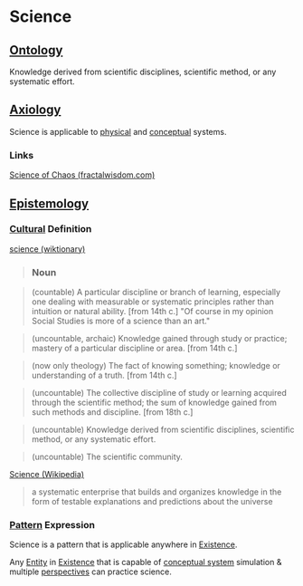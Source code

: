 # Science

## [Ontology](./ontology.md)

Knowledge derived from scientific disciplines, scientific method, or any systematic effort.

## [Axiology](./axiology.md)

Science is applicable to [physical](./physical-system.md) and [conceptual](./conceptual-system.md) systems.

### Links

<a href="http://www.fractalwisdom.com/science-of-chaos/the-ultimate-paradigm-shift/" target="_blank">Science of Chaos (fractalwisdom.com)</a>

## [Epistemology](./epistemology.md)

### [Cultural](./culture.md) Definition

<a href="http://en.wiktionary.org/wiki/science" target="_blank">science (wiktionary)</a>

> ### Noun

> (countable) A particular discipline or branch of learning, especially one dealing with measurable or systematic principles rather than intuition or natural ability. [from 14th c.] "Of course in my opinion Social Studies is more of a science than an art."

> (uncountable, archaic) Knowledge gained through study or practice; mastery of a particular discipline or area. [from 14th c.]

> (now only theology) The fact of knowing something; knowledge or understanding of a truth. [from 14th c.]

> (uncountable) The collective discipline of study or learning acquired through the scientific method; the sum of knowledge gained from such methods and discipline. [from 18th c.]

> (uncountable) Knowledge derived from scientific disciplines, scientific method, or any systematic effort.

> (uncountable) The scientific community.

<a href="https://en.wikipedia.org/wiki/Science" target="_blank">Science (Wikipedia)</a>

> a systematic enterprise that builds and organizes knowledge in the form of testable explanations and predictions about the universe

### [Pattern](./pattern.md) Expression

Science is a pattern that is applicable anywhere in [Existence](./existence.md).

Any [Entity](./entity.md) in [Existence](./existence.md) that is capable of [conceptual system](./conceptual-system.md) simulation & multiple [perspectives](./perspective.md) can practice science.
